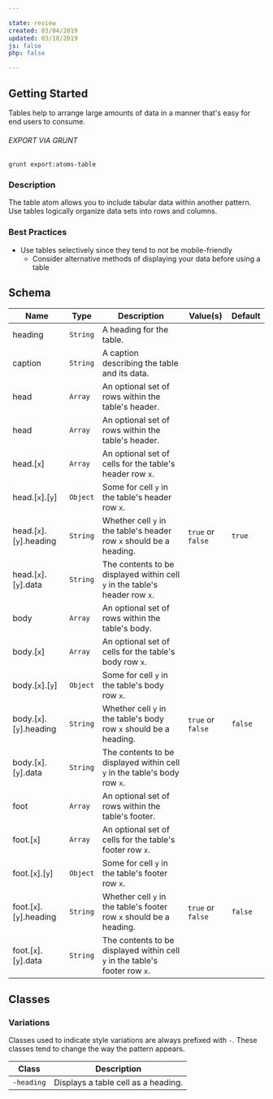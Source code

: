 ```yaml
---

state: review
created: 03/04/2019
updated: 03/18/2019
js: false
php: false

---
```


## Getting Started

Tables help to arrange large amounts of data in a manner that's easy for end users to consume.

###### EXPORT VIA GRUNT

```
grunt export:atoms-table
```


### Description

The table atom allows you to include tabular data within another pattern. Use tables logically organize data sets into rows and columns.


### Best Practices

- Use tables selectively since they tend to not be mobile-friendly
  - Consider alternative methods of displaying your data before using a table


## Schema

| Name                      | Type      | Description                                                                 | Value(s)            | Default   |
|---------------------------|-----------|-----------------------------------------------------------------------------|---------------------|-----------|
| heading                   | `String`  | A heading for the table.                                                    |                     |           |
| caption                   | `String`  | A caption describing the table and its data.                                |                     |           |
| head                      | `Array`   | An optional set of rows within the table's header.                          |                     |           |
| head                      | `Array`   | An optional set of rows within the table's header.                          |                     |           |
| head.[`x`]                | `Array`   | An optional set of cells for the table's header row `x`.                    |                     |           |
| head.[`x`].[`y`]          | `Object`  | Some for cell `y` in the table's header row `x`.                            |                     |           |
| head.[`x`].[`y`].heading  | `String`  | Whether cell `y` in the table's header row `x` should be a heading.         | `true` or `false`   | `true`    |
| head.[`x`].[`y`].data     | `String`  | The contents to be displayed within cell `y` in the table's header row `x`. |                     |           |
| body                      | `Array`   | An optional set of rows within the table's body.                            |                     |           |
| body.[`x`]                | `Array`   | An optional set of cells for the table's body row `x`.                      |                     |           |
| body.[`x`].[`y`]          | `Object`  | Some for cell `y` in the table's body row `x`.                              |                     |           |
| body.[`x`].[`y`].heading  | `String`  | Whether cell `y` in the table's body row `x` should be a heading.           | `true` or `false`   | `false`   |
| body.[`x`].[`y`].data     | `String`  | The contents to be displayed within cell `y` in the table's body row `x`.   |                     |           |
| foot                      | `Array`   | An optional set of rows within the table's footer.                          |                     |           |
| foot.[`x`]                | `Array`   | An optional set of cells for the table's footer row `x`.                    |                     |           |
| foot.[`x`].[`y`]          | `Object`  | Some for cell `y` in the table's footer row `x`.                            |                     |           |
| foot.[`x`].[`y`].heading  | `String`  | Whether cell `y` in the table's footer row `x` should be a heading.         | `true` or `false`   | `false`   |
| foot.[`x`].[`y`].data     | `String`  | The contents to be displayed within cell `y` in the table's footer row `x`. |                     |           |


## Classes

### Variations

Classes used to indicate style variations are always prefixed with `-`. These classes tend to change the way the pattern appears.

| Class       | Description                                     |
|-------------|-------------------------------------------------|
| `-heading`  | Displays a table cell as a heading.             |
